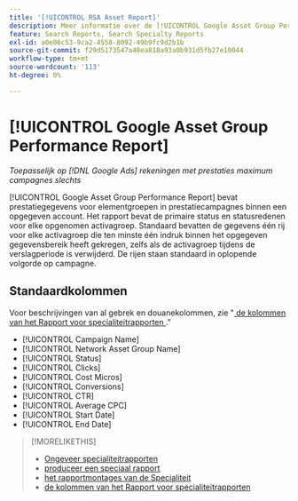 ```yaml
---
title: '[!UICONTROL RSA Asset Report]'
description: Meer informatie over de [!UICONTROL Google Asset Group Performance Report] .
feature: Search Reports, Search Specialty Reports
exl-id: a0e06c53-9ca2-4558-8092-49b9fc9d2b1b
source-git-commit: f29d5173547a48ea818a93a0b931d5fb27e10044
workflow-type: tm+mt
source-wordcount: '113'
ht-degree: 0%

---
```


# [!UICONTROL Google Asset Group Performance Report]

*Toepasselijk op [!DNL Google Ads] rekeningen met prestaties maximum campagnes slechts*

[!UICONTROL Google Asset Group Performance Report] bevat prestatiegegevens voor elementgroepen in prestatiecampagnes binnen een opgegeven account. Het rapport bevat de primaire status en statusredenen voor elke opgenomen activagroep. Standaard bevatten de gegevens één rij voor elke activagroep die ten minste één indruk binnen het opgegeven gegevensbereik heeft gekregen, zelfs als de activagroep tijdens de verslagperiode is verwijderd. De rijen staan standaard in oplopende volgorde op campagne.

<!-- We're pulling data directly from GGL and not storing it, so no limitations on our end WRT date range. -->

## Standaardkolommen

Voor beschrijvingen van al gebrek en douanekolommen, zie &quot;[ de kolommen van het Rapport voor specialiteitrapporten ](specialty-report-columns.md).&quot;

* [!UICONTROL Campaign Name]
* [!UICONTROL Network Asset Group Name]
* [!UICONTROL Status]
* [!UICONTROL Clicks]
* [!UICONTROL Cost Micros]
* [!UICONTROL Conversions]
* [!UICONTROL CTR]
* [!UICONTROL Average CPC]
* [!UICONTROL Start Date]
* [!UICONTROL End Date]

>[!MORELIKETHIS]
>
>* [ Ongeveer specialiteitrapporten ](specialty-report-about.md)
>* [ produceer een speciaal rapport ](specialty-report-generate.md)
>* [ het rapportmontages van de Specialiteit ](specialty-report-settings.md)
>* [ de kolommen van het Rapport voor specialiteitrapporten ](specialty-report-columns.md)
